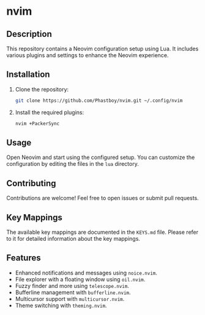 # nvim

## Description
This repository contains a Neovim configuration setup using Lua. It includes various plugins and settings to enhance the Neovim experience.

## Installation
1. Clone the repository:
   ```sh
   git clone https://github.com/Phastboy/nvim.git ~/.config/nvim
   ```
2. Install the required plugins:
   ```sh
   nvim +PackerSync
   ```

## Usage
Open Neovim and start using the configured setup. You can customize the configuration by editing the files in the `lua` directory.

## Contributing
Contributions are welcome! Feel free to open issues or submit pull requests.

## Key Mappings
The available key mappings are documented in the `KEYS.md` file. Please refer to it for detailed information about the key mappings.

## Features
- Enhanced notifications and messages using `noice.nvim`.
- File explorer with a floating window using `oil.nvim`.
- Fuzzy finder and more using `telescope.nvim`.
- Bufferline management with `bufferline.nvim`.
- Multicursor support with `multicursor.nvim`.
- Theme switching with `theming.nvim`.
